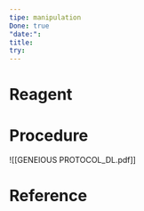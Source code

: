```yaml
---
tipe: manipulation
Done: true
"date:":
title:
try:
---
```

# Reagent 

# Procedure
![[GENEIOUS PROTOCOL_DL.pdf]]

# Reference

